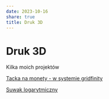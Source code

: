 ```yaml
---
date: 2023-10-16
share: true
title: Druk 3D
---
```


# Druk 3D

Kilka moich projektów

[Tacka na monety - w systemie gridfinity](https://www.printables.com/model/598465-gridfinity-coins-holder)

[Suwak logarytmiczny](https://www.printables.com/model/599891-log-wheel-parametric-by-owieczka)
